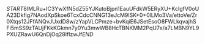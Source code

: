 $START$8IMLRu+IC3YwXfN5dZ55YJKutoBjpn1EauUFdkW5ERyXU+KcIgfV0oUA23Dkfig7NAodXpSkoe6TcxCdcCNNG13eJcM9lSK+0+0lLMo3Va/ettoVe/Zr0Xtqs12JFfANQvJUxdD8w/zYapVLCPmze+bvKqiE6JSetEsoO8FWLkqvajhSFi5mSS9zTAUjFKkKGkmn7y0Yu3mwWB8HcTBNKMM2PqU7x/a7LMBN9YL9PXUZRawU6QnDjOq28lfIzwJf$END$